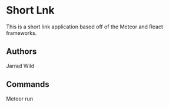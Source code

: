 # Short Lnk

This is a short link application based off of the Meteor and React frameworks.

## Authors

Jarrad Wild

## Commands

Meteor run
